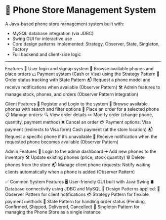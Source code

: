 # 📱 Phone Store Management System

A Java-based phone store management system built with:
- MySQL database integration (via JDBC)
- Swing GUI for interactive use
- Core design patterns implemented: Strategy, Observer, State, Singleton, Factory
- Full backend and client-side logic

---

 Features
🔑 User login and signup system
📱 Browse available phones and place orders
💵 Payment system (Cash or Visa) using the Strategy Pattern
🔁 Order status tracking with State Pattern
📬 Request a phone model and receive notifications when available (Observer Pattern)
🛠️ Admin features to manage stock, phones, and orders (Observer Pattern integration)

 Client Features
📝 Register and Login to the system
🔎 Browse available phones with search and filter options
🛒 Place an order for a selected phone
📋 Manage orders:
🔍 View order details
✏️ Modify order (change phone, quantity, payment method)
❌ Cancel an order
💳 Payment options:
Visa payment (redirects to Visa form)
Cash payment (at the store location)
📬 Request a specific phone if it’s unavailable
📢 Receive notification when the requested phone becomes available (Observer Pattern)

 Admin Features
🔑 Login to the admin dashboard
➕ Add new phones to the inventory
🛠️ Update existing phones (price, stock quantity)
🗑️ Delete phones from the store
📬 Manage client phone requests:
Notify waiting clients automatically when a phone is added (Observer Pattern)


✅ Common System Features
🖥️ User-friendly GUI built with Java Swing
🛢️ Database connectivity using JDBC and MySQL
🎯 Design Patterns applied:
📢 Observer Pattern for client notifications
💳 Strategy Pattern for flexible payment methods
🔁 State Pattern for handling order status (Pending, Confirmed, Shipped, Delivered, Cancelled)
🧩 Singleton Pattern for managing the Phone Store as a single instance

